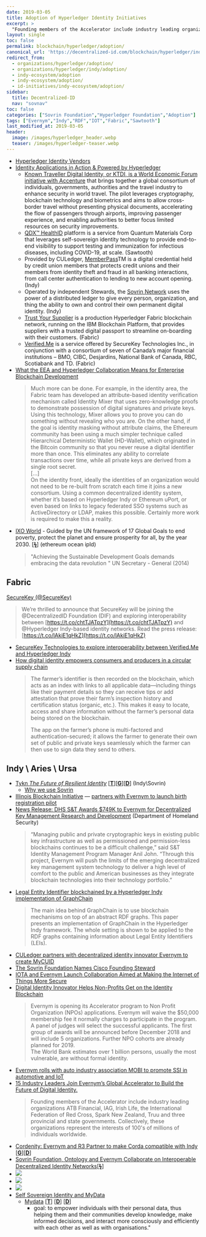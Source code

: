 ```yaml
---
date: 2019-03-05
title: Adoption of Hyperledger Identity Initiatives
excerpt: >
  "Founding members of the Accelerator include industry leading organizations ATB Financial, IAG, Irish Life, the International Federation of Red Cross, Spark New Zealand, Truu and three provincial and state governments. Collectively, these organizations represent the interests of 100's of millions of individuals worldwide."
layout: single
toc: false
permalink: blockchain/hyperledger/adoption/
canonical_url: 'https://decentralized-id.com/blockchain/hyperledger/indy/adoption/'
redirect_from:
  - organizations/hyperledger/adoption/
  - organizations/hyperledger/indy/adoption/
  - indy-ecosystem/adoption
  - indy-ecosystem/adoption/
  - id-initiatives/indy-ecosystem/adoption/
sidebar:
  title: Decentralized-ID
  nav: "sovnav" 
toc: false
categories: ["Sovrin Foundation","Hyperledger Foundation","Adoption"]
tags: ["Evernym","Indy","RDF","IOT","Fabric","Sawtooth"]
last_modified_at: 2019-03-05
header:
  image: /images/hyperledger_header.webp
  teaser: /images/hyperledger-teaser.webp
---
```


* [Hyperledger Identity Vendors](https://www.hyperledger.org/vendor_level/identity-management)
* [Identity Applications in Action & Powered by Hyperledger](https://www.hyperledger.org/blog/2020/04/30/identity-applications-in-action-powered-by-hyperledger)
  * [Known Traveller Digital Identity, or KTDI, is a World Economic Forum initiative with Accenture](https://www.accenture.com/us-en/services/blockchain/digital-identity) that brings together a global consortium of individuals, governments, authorities and the travel industry to enhance security in world travel. The pilot leverages cryptography, blockchain technology and biometrics and aims to allow cross-border travel without presenting physical documents, accelerating the flow of passengers through airports, improving passenger experience, and enabling authorities to better focus limited resources on security improvements.
  * [QDX™ HealthID](https://www.quantummaterialscorp.com/) platform is a service from Quantum Materials Corp that leverages self-sovereign identity technology to provide end-to-end visibility to support testing and immunization for infectious diseases, including COVID-19, at scale. (Sawtooth)
  * Provided by CULedger, [MemberPass](https://www.memberpass.com/)TM is a digital credential held by credit union members that protects credit unions and their members from identity theft and fraud in all banking interactions, from call center authentication to lending to new account opening. (Indy)
  * Operated by independent Stewards, the [Sovrin Network](https://sovrin.org/) uses the power of a distributed ledger to give every person, organization, and thing the ability to own and control their own permanent digital identity. (Indy)
  * [Trust Your Supplier](https://www.trustyoursupplier.com/) is a production Hyperledger Fabric blockchain network, running on the IBM Blockchain Platform, that provides suppliers with a trusted digital passport to streamline on-boarding with their customers. (Fabric)
  * [Verified.Me](https://verified.me/) is a service offered by SecureKey Technologies Inc., in conjunction with a consortium of seven of Canada’s major financial institutions – BMO, CIBC, Desjardins, National Bank of Canada, RBC, Scotiabank and TD. (Fabric)
* [What the EEA and Hyperledger Collaboration Means for Enterprise Blockchain Development](https://media.consensys.net/what-the-eea-and-hyperledger-collaboration-means-for-enterprise-blockchain-development-31580012cb2)
  > Much more can be done. For example, in the identity area, the Fabric team has developed an attribute-based identity verification mechanism called Identity Mixer that uses zero-knowledge proofs to demonstrate possession of digital signatures and private keys. Using this technology, Mixer allows you to prove you can do something without revealing who you are. On the other hand, if the goal is identity masking without attribute claims, the Ethereum community has been using a much simpler technique called Hierarchical Deterministic Wallet (HD-Wallet), which originated in the Bitcoin community so that you never reuse a digital identifier more than once. This eliminates any ability to correlate transactions over time, while all private keys are derived from a single root secret.\
  > [...]\
  > On the identity front, ideally the identities of an organization would not need to be re-built from scratch each time it joins a new consortium. Using a common decentralized identity system, whether it’s based on Hyperledger Indy or Ethereum uPort, or even based on links to legacy federated SSO systems such as ActiveDirectory or LDAP, makes this possible. Certainly more work is required to make this a reality.
* [IXO World](https://ixo.world/) - Guided by the UN framework of 17 Global Goals to end poverty, protect the planet and ensure prosperity for all, by the year 2030. [[**ϟ**](https://twitter.com/phillipgibb/status/1073247433067556865)] (ethereum ocean ipld)
  >"Achieving the Sustainable Development Goals demands embracing the data revolution " UN Secretary - General (2014)

## Fabric

[SecureKey (@SecureKey)](https://twitter.com/SecureKey/status/996004279528894470)
  > We’re thrilled to announce that SecureKey will be joining the @DecentralizedID Foundation (DIF) and exploring interoperability between [https://t.co/chtTJATpzY](https://t.co/chtTJATpzY) and @Hyperledger Indy-based identity networks. Read the press release: [https://t.co/lAkiE1qHkZ](https://t.co/lAkiE1qHkZ)
* [SecureKey Technologies to explore interoperability between Verified.Me and Hyperledger Indy](https://securekey.com/press-releases/hyperledger-indy/)
* [How digital identity empowers consumers and producers in a circular supply chain](https://www.hyperledger.org/blog/2020/05/07/how-digital-identity-empowers-consumers-and-producers-in-a-circular-supply-chain)
  > The farmer’s identifier is then recorded on the blockchain, which acts as an index with links to all applicable data—including things like their payment details so they can receive tips or add attestation that prove their farm’s inspection history and certification status (organic, etc.). This makes it easy to locate, access and share information without the farmer’s personal data being stored on the blockchain.  
  > 
  > The app on the farmer’s phone is multi-factored and authentication-secured; it allows the farmer to generate their own set of public and private keys seamlessly which the farmer can then use to sign data they send to others. 

## Indy \ Aries \ Ursa

* [Tykn *The Future of Resilient Identity*](https://tykn.tech/) [[**T**](https://twitter.com/Tykn_tech)][[**G**](https://github.com/tykntech)][[**D**](https://docs.google.com/document/d/1pNRO6aOb5eK4s8PVv7yS4x9TkqrGglCJ4jebU1F3Yzo/edit#)] (Indy\Sovrin)
  * [Why we use Sovrin](https://blog.tykn.tech/why-we-use-sovrin-ee31dd146a47)
* [Illinois Blockchain Initiative](https://illinoisblockchain.tech/) — [partners with Evernym to launch birth registration pilot](https://illinoisblockchain.tech/illinois-partners-with-evernym-to-launch-birth-registration-pilot-f2668664f67c)
* [News Release: DHS S&T Awards $749K to Evernym for Decentralized Key Management Research and Development](https://www.dhs.gov/science-and-technology/news/2017/07/20/news-release-dhs-st-awards-749k-evernym-decentralized-key) (Department of Homeland Security)
  > “Managing public and private cryptographic keys in existing public key infrastructure as well as permissioned and permission-less blockchains continues to be a difficult challenge,” said S&T Identity Management Program Manager Anil John. “Through this project, Evernym will push the limits of the emerging decentralized key management system technology to deliver a high level of comfort to the public and American businesses as they integrate blockchain technologies into their technology portfolio.”
* [Legal Entity Identifier blockchained by a Hyperledger Indy implementation of GraphChain](http://www.graphchain.io/MTSR2018.pdf)
  >The main idea behind GraphChain is to use blockchain mechanisms on top of an abstract RDF graphs. This paper presents an implementation of GraphChain in the Hyperledger Indy framework. The whole setting is shown to be applied to the RDF graphs containing information about Legal Entity Identifiers (LEIs).
* [CULedger partners with decentralized identity innovator Evernym to create MyCUID](https://www.cuinsight.com/press-release/culedger-partners-decentralized-identity-innovator-evernym-create-mycuid)
* [The Sovrin Foundation Names Cisco Founding Steward](https://globenewswire.com/news-release/2018/06/21/1527830/0/en/The-Sovrin-Foundation-Names-Cisco-Founding-Steward.html)
* [IOTA and Evernym Launch Collaboration Aimed at Making the Internet of Things More Secure](https://globenewswire.com/news-release/2017/08/31/1106292/0/en/IOTA-and-Evernym-Launch-Collaboration-Aimed-at-Making-the-Internet-of-Things-More-Secure.html)
* [Digital Identity Innovator Helps Non-Profits Get on the Identity Blockchain](https://globenewswire.com/news-release/2018/09/25/1575928/0/en/Digital-Identity-Innovator-Helps-Non-Profits-Get-on-the-Identity-Blockchain.html)
   >Evernym is opening its Accelerator program to Non Profit Organization (NPOs) applications. Evernym will waive the $50,000 membership fee it normally charges to participate in the program. A panel of judges will select the successful applicants. The first group of awards will be announced before December 2018 and will include 5 organizations. Further NPO cohorts are already planned for 2019.\
   >The World Bank estimates over 1 billion persons, usually the most vulnerable, are without formal identity.
* [Evernym rolls with auto industry association MOBI to promote SSI in automotive and IoT](https://globenewswire.com/news-release/2018/10/05/1617425/0/en/Evernym-rolls-with-auto-industry-association-MOBI-to-promote-SSI-in-automotive-and-IoT.html)
* [15 Industry Leaders Join Evernym’s Global Accelerator to Build the Future of Digital Identity.](https://globenewswire.com/news-release/2018/11/07/1647044/0/en/15-Industry-Leaders-Join-Evernym-s-Global-Accelerator-to-Build-the-Future-of-Digital-Identity.html)
   > Founding members of the Accelerator include industry leading organizations ATB Financial, IAG, Irish Life, the International Federation of Red Cross, Spark New Zealand, Truu and three provincial and state governments. Collectively, these organizations represent the interests of 100's of millions of individuals worldwide.
* [Cordenity: Evernym and R3 Partner to make Corda compatible with Indy](http://www.paymentsjournal.com/evernym-r3-partner-apply-self-sovereign-identity-financial-services/) [[**G**](https://github.com/Luxoft/cordentity)][[**D**](https://schd.ws/hosted_files/hgf18/0e/Indy%20Identity%20on%20R3s%20Corda.pdf)]
* [Sovrin Foundation, Ontology and Evernym Collaborate on Interoperable Decentralized Identity Networks](https://medium.com/ontologynetwork/blockchain-identity-experts-ontology-evernym-and-the-sovrin-foundation-reach-an-agreement-on-68974ae50bb2)[[**ϟ**](https://globenewswire.com/news-release/2018/10/23/1625715/0/en/Sovrin-Foundation-Ontology-and-Evernym-Collaborate-on-Interoperable-Decentralized-Identity-Networks.html)]
* <a href="https://twitter.com/Hyperledger/status/1072892591157510148"><img src="https://i.imgur.com/pjs9aPf.png"/></a>
* <a href="https://twitter.com/techkuz/status/1074492556434698241"><img src="https://i.imgur.com/txTBlSU.png"/></a>
* <a href="https://twitter.com/ByteSizeCapital/status/1046067509869367307"><img src="https://i.imgur.com/WeLDs34.png"/></a>
* [Self Sovereign Identity and MyData](https://medium.com/@apoikola/self-sovereign-identity-and-mydata-e1f996a9451)
  * [Mydata](http://mydata.org/) [[**T**](https://twitter.com/mydataorg)] [[**D**](https://mydata.org/papers/)] [[**D**](https://mydata.org/declaration/)]
    * goal: to empower individuals with their personal data, thus helping them and their communities develop knowledge, make informed decisions, and interact more consciously and efficiently with each other as well as with organisations."
